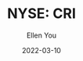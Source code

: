 ---
type: "report"
paper: "CRI_Ellen_You.pdf"
author: "Ellen You"
company: "Carter's Inc."
date: "2022-03-10"
summary: "Carter's Inc. is a baby and children's apparel company headquartered in Atlanta, Georgia. Since 1865, the company has aimed to provide families with quality baby and children's clothing. The company owns over 1000 stores across the United States, Canada, and Mexico, and the company's clothing can be found in over 20,000 locations."
title: "NYSE: CRI"
---